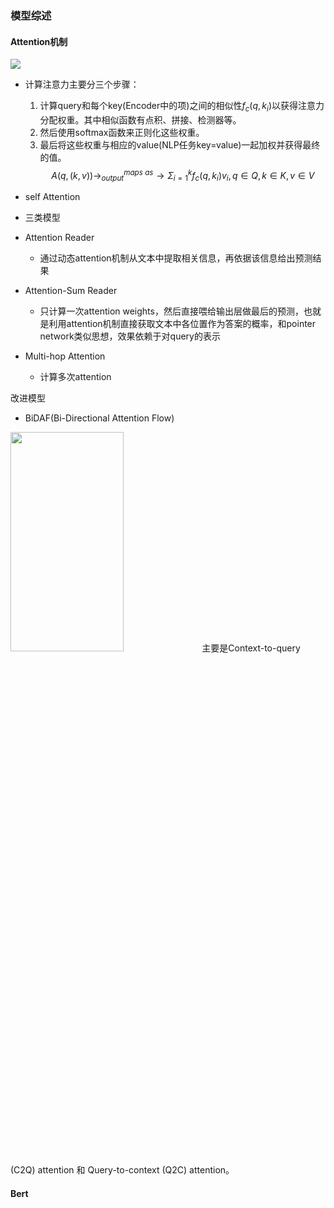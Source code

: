 ### 模型综述

#### Attention机制
![](https://mchromiak.github.io/articles/2017/Sep/01/Primer-NN/img/EncDecAttention.gif)
- 计算注意力主要分三个步骤：
    1. 计算query和每个key(Encoder中的项)之间的相似性$f_c{(q,k_i)}$以获得注意力分配权重。其中相似函数有点积、拼接、检测器等。
    2. 然后使用softmax函数来正则化这些权重。
    3. 最后将这些权重与相应的value(NLP任务key=value)一起加权并获得最终的值。
$$A(q, (k, v)) \rightarrow_{output}^{maps\ as} \rightarrow \Sigma_{i=1}^k {f_c(q, k_i)v_i, q\in Q, k\in K, v\in V} $$

- self Attention


- 三类模型
- Attention Reader
    - 通过动态attention机制从文本中提取相关信息，再依据该信息给出预测结果
- Attention-Sum Reader
    - 只计算一次attention weights，然后直接喂给输出层做最后的预测，也就是利用attention机制直接获取文本中各位置作为答案的概率，和pointer network类似思想，效果依赖于对query的表示
- Multi-hop Attention
    - 计算多次attention

改进模型
- BiDAF(Bi-Directional Attention Flow) 
<img src="https://allenai.github.io/bi-att-flow/BiDAF.png" height="30%" width="60%"/> 
主要是Context-to-query (C2Q) attention 和 Query-to-context (Q2C) attention。

#### Bert